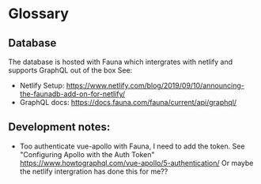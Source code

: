 # Glossary

## Database
The database is hosted with Fauna which intergrates with netlify and supports GraphQL out of the box
See:
- Netlify Setup: https://www.netlify.com/blog/2019/09/10/announcing-the-faunadb-add-on-for-netlify/
- GraphQL docs: https://docs.fauna.com/fauna/current/api/graphql/


## Development notes:
- Too authenticate vue-apollo with Fauna, I need to add the token. See "Configuring Apollo with the Auth Token"
https://www.howtographql.com/vue-apollo/5-authentication/
Or maybe the netlify intergration has done this for me??